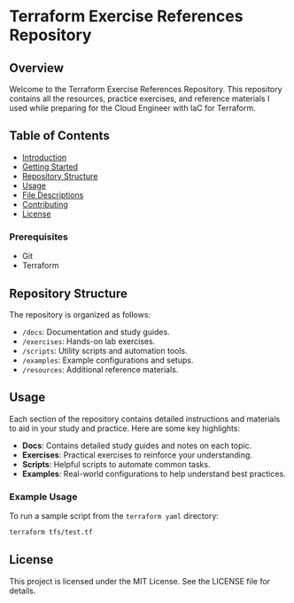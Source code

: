 # Terraform Exercise References Repository
## Overview
Welcome to the Terraform Exercise References Repository. This repository contains all the resources, practice exercises, and reference materials I used while preparing for the Cloud Engineer with IaC for Terraform.
## Table of Contents
- [Introduction](#introduction)
- [Getting Started](#getting-started)
- [Repository Structure](#repository-structure)
- [Usage](#usage)
- [File Descriptions](#file-descriptions)
- [Contributing](#contributing)
- [License](#license)
### Prerequisites
- Git
- Terraform
## Repository Structure
The repository is organized as follows:
- `/docs`: Documentation and study guides.
- `/exercises`: Hands-on lab exercises.
- `/scripts`: Utility scripts and automation tools.
- `/examples`: Example configurations and setups.
- `/resources`: Additional reference materials.
## Usage
Each section of the repository contains detailed instructions and materials to aid in your study and practice. Here are some key highlights:
- **Docs**: Contains detailed study guides and notes on each topic.
- **Exercises**: Practical exercises to reinforce your understanding.
- **Scripts**: Helpful scripts to automate common tasks.
- **Examples**: Real-world configurations to help understand best practices.
### Example Usage
To run a sample script from the `terraform yaml` directory:
```bash
terraform tfs/test.tf
```
## License
This project is licensed under the MIT License. See the LICENSE file for details.